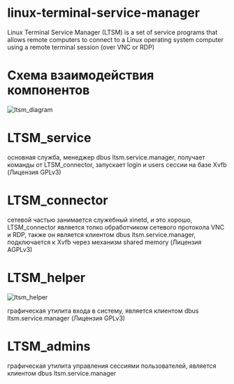 # linux-terminal-service-manager
Linux Terminal Service Manager (LTSM) is a set of service programs that allows remote computers to connect to a Linux operating system computer using a remote terminal session (over VNC or RDP)


# Схема взаимодействия компонентов
![ltsm_diagram](https://user-images.githubusercontent.com/8620726/118247282-884e7480-b492-11eb-92a8-d8db95656eee.png)

# LTSM_service
основная служба, менеджер dbus ltsm.service.manager, получает команды от LTSM_connector, запускает login и users сессии на базе Xvfb (Лицензия GPLv3)

# LTSM_connector
сетевой частью занимается служебный xinetd, и это хорошо, LTSM_сonnector является толко обработчиком сетевого протокола VNC и RDP, также он является клиентом dbus ltsm.service.manager, подключается к Xvfb через механизм shared memory (Лицензия AGPLv3)

# LTSM_helper
![ltsm_helper](https://user-images.githubusercontent.com/8620726/118249135-9ac9ad80-b494-11eb-9a5c-ddff59048293.png)

графическая утилита входа в систему, является клиентом dbus ltsm.service.manager (Лицензия GPLv3)

# LTSM_admins
графическая утилита управления сессиями пользователей, является клиентом dbus ltsm.service.manager
